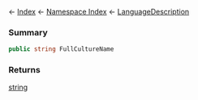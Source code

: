 ← [Index](Api-Index) ← [Namespace Index](Namespace-Index) ← [LanguageDescription](VRage.MyTexts+LanguageDescription)

### Summary

```csharp
public string FullCultureName
```

### Returns

[string](https://docs.microsoft.com/en-us/dotnet/api/system.string?view=netframework-4.6)

